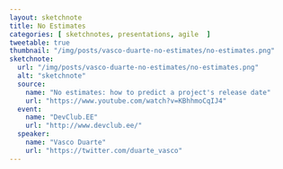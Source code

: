 ```yaml
---
layout: sketchnote
title: No Estimates
categories: [ sketchnotes, presentations, agile  ]
tweetable: true
thumbnail: "/img/posts/vasco-duarte-no-estimates/no-estimates.png"
sketchnote:
  url: "/img/posts/vasco-duarte-no-estimates/no-estimates.png"
  alt: "sketchnote"
  source:
    name: "No estimates: how to predict a project's release date"
    url: "https://www.youtube.com/watch?v=KBhhmoCqIJ4"
  event:
    name: "DevClub.EE"
    url: "http://www.devclub.ee/"
  speaker:
    name: "Vasco Duarte"
    url: "https://twitter.com/duarte_vasco"
---
```

